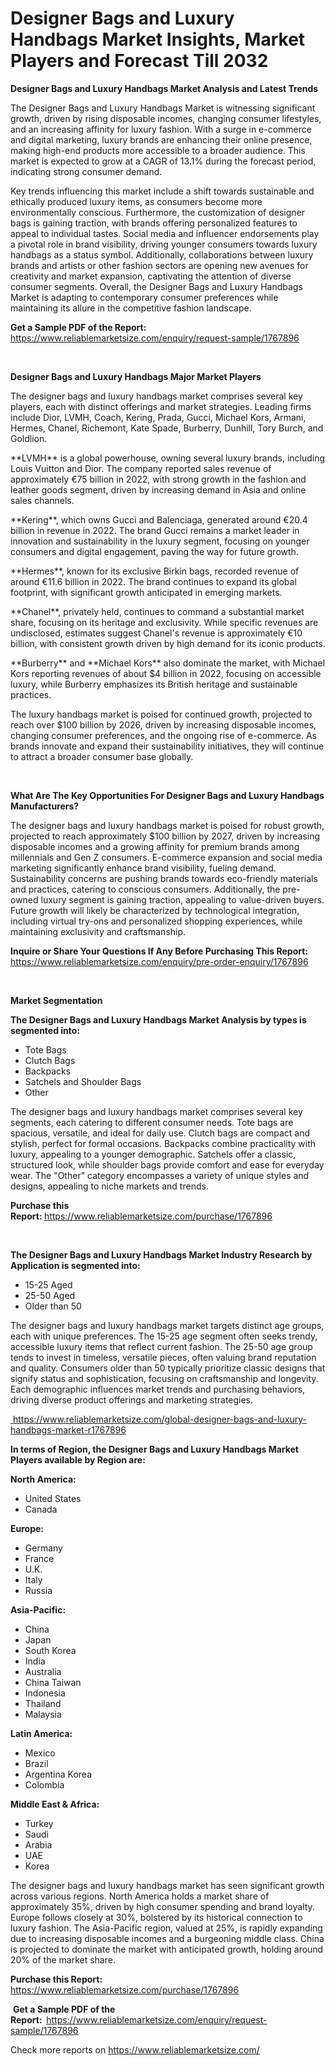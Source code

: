 <p><h1>Designer Bags and Luxury Handbags Market Insights, Market Players and Forecast Till 2032</h1></p><p><strong>Designer Bags and Luxury Handbags Market Analysis and Latest Trends</strong></p>
<p><p>The Designer Bags and Luxury Handbags Market is witnessing significant growth, driven by rising disposable incomes, changing consumer lifestyles, and an increasing affinity for luxury fashion. With a surge in e-commerce and digital marketing, luxury brands are enhancing their online presence, making high-end products more accessible to a broader audience. This market is expected to grow at a CAGR of 13.1% during the forecast period, indicating strong consumer demand. </p><p>Key trends influencing this market include a shift towards sustainable and ethically produced luxury items, as consumers become more environmentally conscious. Furthermore, the customization of designer bags is gaining traction, with brands offering personalized features to appeal to individual tastes. Social media and influencer endorsements play a pivotal role in brand visibility, driving younger consumers towards luxury handbags as a status symbol. Additionally, collaborations between luxury brands and artists or other fashion sectors are opening new avenues for creativity and market expansion, captivating the attention of diverse consumer segments. Overall, the Designer Bags and Luxury Handbags Market is adapting to contemporary consumer preferences while maintaining its allure in the competitive fashion landscape.</p></p>
<p><strong>Get a Sample PDF of the Report:&nbsp;</strong> <a href="https://www.reliablemarketsize.com/enquiry/request-sample/1767896?utm_campaign=1143&utm_medium=2&utm_source=Github&utm_content=ia&utm_term=09022025&utm_id=designer-bags-and-luxury-handbags">https://www.reliablemarketsize.com/enquiry/request-sample/1767896</a></p>
<p>&nbsp;</p>
<p><strong>Designer Bags and Luxury Handbags Major Market Players</strong></p>
<p><p>The designer bags and luxury handbags market comprises several key players, each with distinct offerings and market strategies. Leading firms include Dior, LVMH, Coach, Kering, Prada, Gucci, Michael Kors, Armani, Hermes, Chanel, Richemont, Kate Spade, Burberry, Dunhill, Tory Burch, and Goldlion.</p><p>**LVMH** is a global powerhouse, owning several luxury brands, including Louis Vuitton and Dior. The company reported sales revenue of approximately €75 billion in 2022, with strong growth in the fashion and leather goods segment, driven by increasing demand in Asia and online sales channels.</p><p>**Kering**, which owns Gucci and Balenciaga, generated around €20.4 billion in revenue in 2022. The brand Gucci remains a market leader in innovation and sustainability in the luxury segment, focusing on younger consumers and digital engagement, paving the way for future growth.</p><p>**Hermes**, known for its exclusive Birkin bags, recorded revenue of around €11.6 billion in 2022. The brand continues to expand its global footprint, with significant growth anticipated in emerging markets.</p><p>**Chanel**, privately held, continues to command a substantial market share, focusing on its heritage and exclusivity. While specific revenues are undisclosed, estimates suggest Chanel's revenue is approximately €10 billion, with consistent growth driven by high demand for its iconic products.</p><p>**Burberry** and **Michael Kors** also dominate the market, with Michael Kors reporting revenues of about $4 billion in 2022, focusing on accessible luxury, while Burberry emphasizes its British heritage and sustainable practices.</p><p>The luxury handbags market is poised for continued growth, projected to reach over $100 billion by 2026, driven by increasing disposable incomes, changing consumer preferences, and the ongoing rise of e-commerce. As brands innovate and expand their sustainability initiatives, they will continue to attract a broader consumer base globally.</p></p>
<p>&nbsp;</p>
<p><strong>What Are The Key Opportunities For Designer Bags and Luxury Handbags Manufacturers?</strong></p>
<p><p>The designer bags and luxury handbags market is poised for robust growth, projected to reach approximately $100 billion by 2027, driven by increasing disposable incomes and a growing affinity for premium brands among millennials and Gen Z consumers. E-commerce expansion and social media marketing significantly enhance brand visibility, fueling demand. Sustainability concerns are pushing brands towards eco-friendly materials and practices, catering to conscious consumers. Additionally, the pre-owned luxury segment is gaining traction, appealing to value-driven buyers. Future growth will likely be characterized by technological integration, including virtual try-ons and personalized shopping experiences, while maintaining exclusivity and craftsmanship.</p></p>
<p><strong>Inquire or Share Your Questions If Any Before Purchasing This Report:</strong> <a href="https://www.reliablemarketsize.com/enquiry/pre-order-enquiry/1767896?utm_campaign=1143&utm_medium=2&utm_source=Github&utm_content=ia&utm_term=09022025&utm_id=designer-bags-and-luxury-handbags">https://www.reliablemarketsize.com/enquiry/pre-order-enquiry/1767896</a></p>
<p>&nbsp;</p>
<p><strong>Market Segmentation</strong></p>
<p><strong>The Designer Bags and Luxury Handbags Market Analysis by types is segmented into:</strong></p>
<p><ul><li>Tote Bags</li><li>Clutch Bags</li><li>Backpacks</li><li>Satchels and Shoulder Bags</li><li>Other</li></ul></p>
<p><p>The designer bags and luxury handbags market comprises several key segments, each catering to different consumer needs. Tote bags are spacious, versatile, and ideal for daily use. Clutch bags are compact and stylish, perfect for formal occasions. Backpacks combine practicality with luxury, appealing to a younger demographic. Satchels offer a classic, structured look, while shoulder bags provide comfort and ease for everyday wear. The "Other" category encompasses a variety of unique styles and designs, appealing to niche markets and trends.</p></p>
<p><strong>Purchase this Report:&nbsp;</strong><a href="https://www.reliablemarketsize.com/purchase/1767896?utm_campaign=1143&utm_medium=2&utm_source=Github&utm_content=ia&utm_term=09022025&utm_id=designer-bags-and-luxury-handbags">https://www.reliablemarketsize.com/purchase/1767896</a></p>
<p>&nbsp;</p>
<p><strong>The Designer Bags and Luxury Handbags Market Industry Research by Application is segmented into:</strong></p>
<p><ul><li>15-25 Aged</li><li>25-50 Aged</li><li>Older than 50</li></ul></p>
<p><p>The designer bags and luxury handbags market targets distinct age groups, each with unique preferences. The 15-25 age segment often seeks trendy, accessible luxury items that reflect current fashion. The 25-50 age group tends to invest in timeless, versatile pieces, often valuing brand reputation and quality. Consumers older than 50 typically prioritize classic designs that signify status and sophistication, focusing on craftsmanship and longevity. Each demographic influences market trends and purchasing behaviors, driving diverse product offerings and marketing strategies.</p></p>
<p><a href="https://www.reliablemarketsize.com/global-designer-bags-and-luxury-handbags-market-r1767896?utm_campaign=1143&utm_medium=2&utm_source=Github&utm_content=ia&utm_term=09022025&utm_id=designer-bags-and-luxury-handbags">&nbsp;https://www.reliablemarketsize.com/global-designer-bags-and-luxury-handbags-market-r1767896</a></p>
<p><strong>In terms of Region, the Designer Bags and Luxury Handbags Market Players available by Region are:</strong></p>
<p>
    <p> <strong> North America: </strong>
        <ul>
            <li>United States</li>
            <li>Canada</li>
        </ul>
        </p> 
    <p> <strong> Europe: </strong>
        <ul>
            <li>Germany</li>
            <li>France</li>
            <li>U.K.</li>
            <li>Italy</li>
            <li>Russia</li>
        </ul>
        </p> 
    <p> <strong> Asia-Pacific: </strong>
        <ul>
            <li>China</li>
            <li>Japan</li>
            <li>South Korea</li>
            <li>India</li>
            <li>Australia</li>
            <li>China Taiwan</li>
            <li>Indonesia</li>
            <li>Thailand</li>
            <li>Malaysia</li>
        </ul>
        </p> 
    <p> <strong> Latin America: </strong>
        <ul>
            <li>Mexico</li>
            <li>Brazil</li>
            <li>Argentina Korea</li>
            <li>Colombia</li>
        </ul>
        </p> 
    <p> <strong> Middle East & Africa: </strong>
        <ul>
            <li>Turkey</li>
            <li>Saudi</li>
            <li>Arabia</li>
            <li>UAE</li>
            <li>Korea</li>
        </ul>
    </p>
    </p>
<p><p>The designer bags and luxury handbags market has seen significant growth across various regions. North America holds a market share of approximately 35%, driven by high consumer spending and brand loyalty. Europe follows closely at 30%, bolstered by its historical connection to luxury fashion. The Asia-Pacific region, valued at 25%, is rapidly expanding due to increasing disposable incomes and a burgeoning middle class. China is projected to dominate the market with anticipated growth, holding around 20% of the market share.</p></p>
<p><strong>Purchase this Report: </strong><a href="https://www.reliablemarketsize.com/purchase/1767896?utm_campaign=1143&utm_medium=2&utm_source=Github&utm_content=ia&utm_term=09022025&utm_id=designer-bags-and-luxury-handbags">https://www.reliablemarketsize.com/purchase/1767896</a></p>
<p>&nbsp;<strong>Get a Sample PDF of the Report:&nbsp;&nbsp;</strong><a href="https://www.reliablemarketsize.com/enquiry/request-sample/1767896?utm_campaign=1143&utm_medium=2&utm_source=Github&utm_content=ia&utm_term=09022025&utm_id=designer-bags-and-luxury-handbags">https://www.reliablemarketsize.com/enquiry/request-sample/1767896</a></p>
<p><strong></strong></p>
<p>Check more reports on <a href="https://www.reliablemarketsize.com/?utm_campaign=1143&utm_medium=2&utm_source=Github&utm_content=ia&utm_term=09022025&utm_id=designer-bags-and-luxury-handbags">https://www.reliablemarketsize.com/</a></p>
